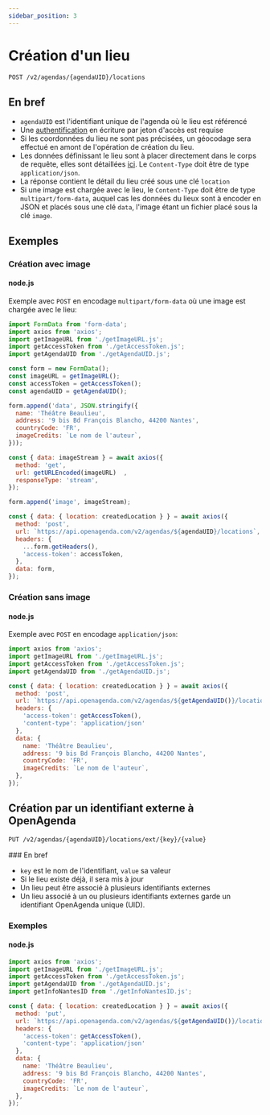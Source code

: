 ```yaml
---
sidebar_position: 3
---
```


# Création d'un lieu

```bash
POST /v2/agendas/{agendaUID}/locations
```

## En bref
* `agendaUID` est l'identifiant unique de l'agenda où le lieu est référencé
* Une [authentification](/authentification) en écriture par jeton d'accès est requise
* Si les coordonnées du lieu ne sont pas précisées, un géocodage sera effectué en amont de l'opération de création du lieu.
* Les données définissant le lieu sont à placer directement dans le corps de requête, elles sont détaillées [ici](/lieux/structure). Le `Content-Type` doit être de type `application/json`.
* La réponse contient le détail du lieu créé sous une clé `location`
* Si une image est chargée avec le lieu, le `Content-Type` doit être de type `multipart/form-data`, auquel cas les données du lieux sont à encoder en JSON et placés sous une clé `data`, l'image étant un fichier placé sous la clé `image`.

## Exemples

### Création avec image

#### node.js

Exemple avec `POST` en encodage `multipart/form-data` où une image est chargée avec le lieu:

```js
import FormData from 'form-data';
import axios from 'axios';
import getImageURL from './getImageURL.js';
import getAccessToken from './getAccessToken.js';
import getAgendaUID from './getAgendaUID.js';

const form = new FormData();
const imageURL = getImageURL();
const accessToken = getAccessToken();
const agendaUID = getAgendaUID();

form.append('data', JSON.stringify({
  name: 'Théâtre Beaulieu',
  address: '9 bis Bd François Blancho, 44200 Nantes',
  countryCode: 'FR',
  imageCredits: `Le nom de l'auteur`,
}));

const { data: imageStream } = await axios({
  method: 'get',
  url: getURLEncoded(imageURL)  ,
  responseType: 'stream',
});

form.append('image', imageStream);

const { data: { location: createdLocation } } = await axios({
  method: 'post',
  url: `https://api.openagenda.com/v2/agendas/${agendaUID}/locations`,
  headers: {
    ...form.getHeaders(),
    'access-token': accessToken,
  },
  data: form,
});
```

### Création sans image

#### node.js

Exemple avec `POST` en encodage `application/json`:

```js
import axios from 'axios';
import getImageURL from './getImageURL.js';
import getAccessToken from './getAccessToken.js';
import getAgendaUID from './getAgendaUID.js';

const { data: { location: createdLocation } } = await axios({
  method: 'post',
  url: `https://api.openagenda.com/v2/agendas/${getAgendaUID()}/locations`,
  headers: {
    'access-token': getAccessToken(),
    'content-type': 'application/json'
  },
  data: {
    name: 'Théâtre Beaulieu',
    address: '9 bis Bd François Blancho, 44200 Nantes',
    countryCode: 'FR',
    imageCredits: `Le nom de l'auteur`,
  },
});
```


## Création par un identifiant externe à OpenAgenda

```bash
PUT /v2/agendas/{agendaUID}/locations/ext/{key}/{value}
```

### En bref

* `key` est le nom de l'identifiant, `value` sa valeur
* Si le lieu existe déjà, il sera mis à jour
* Un lieu peut être associé à plusieurs identifiants externes
* Un lieu associé à un ou plusieurs identifiants externes garde un identifiant OpenAgenda unique (UID).

### Exemples

#### node.js

```js
import axios from 'axios';
import getImageURL from './getImageURL.js';
import getAccessToken from './getAccessToken.js';
import getAgendaUID from './getAgendaUID.js';
import getInfoNantesID from './getInfoNantesID.js';

const { data: { location: createdLocation } } = await axios({
  method: 'put',
  url: `https://api.openagenda.com/v2/agendas/${getAgendaUID()}/locations/ext/infonantes/${getInfoNantesID()}`,
  headers: {
    'access-token': getAccessToken(),
    'content-type': 'application/json'
  },
  data: {
    name: 'Théâtre Beaulieu',
    address: '9 bis Bd François Blancho, 44200 Nantes',
    countryCode: 'FR',
    imageCredits: `Le nom de l'auteur`,
  },
});
```
